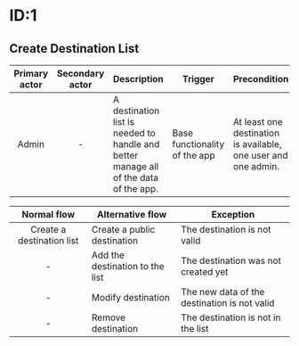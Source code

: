 # ID:1

## Create Destination List

| **Primary actor** | **Secondary actor** | **Description**                                                                      | **Trigger**                   | **Precondition**                                               | **Postcondition**                    |
| :---------------: | :-----------------: | ------------------------------------------------------------------------------------ | ----------------------------- | -------------------------------------------------------------- | ------------------------------------ |
|       Admin       |          -          | A destination list is needed to handle and better manage all of the data of the app. | Base functionality of the app | At least one destination is available, one user and one admin. | The admin is able to manage the list |

|      **Normal flow**      | **Alternative flow**            | **Exception**                                |
| :-----------------------: | ------------------------------- | -------------------------------------------- |
| Create a destination list | Create a public destination     | The destination is not valid                 |
|             -             | Add the destination to the list | The destination was not created yet          |
|             -             | Modify destination              | The new data of the destination is not valid |
|             -             | Remove destination              | The destination is not in the list           |
